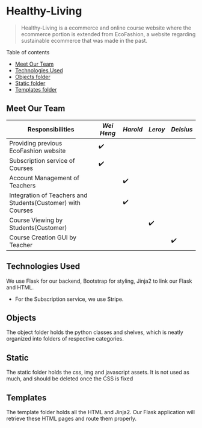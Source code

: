 # Healthy-Living
> Healthy-Living is a ecommerce and online course website where the ecommerce portion is extended from EcoFashion, a website regarding sustainable ecommerce that was made in the past.

Table of contents
 - [Meet Our Team](#Meet-Our-Team)
 - [Technologies Used](#Technologies-Used)
 - [Objects folder](#Objects)
 - [Static folder](#Static)
 - [Templates folder](#Templates)

## Meet Our Team

Responsibilities | *Wei Heng* | *Harold* | *Leroy* | *Delsius*
--- | --- | --- | --- | ---
Providing previous EcoFashion website | ✔️ | | |
Subscription service of Courses | ✔️ | | |
Account Management of Teachers | | ✔️ | |
Integration of Teachers and Students(Customer) with Courses | | ✔️ | |
Course Viewing by Students(Customer) | | | ✔️|
Course Creation GUI by Teacher | | | | ✔️

## Technologies Used
We use Flask for our backend, Bootstrap for styling, Jinja2 to link our Flask and HTML.
 - For the Subscription service, we use Stripe.

## Objects
The object folder holds the python classes and shelves, which is neatly organized into folders of respective categories.

## Static
The static folder holds the css, img and javascript assets. It is not used as much, and should be deleted once the CSS is fixed

## Templates
The template folder holds all the HTML and Jinja2. Our Flask application will retrieve these HTML pages and route them properly.

